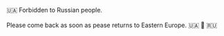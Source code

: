 
<p>
    🇺🇦 Forbidden to Russian people.
    <br>
    <br>
    Please come back as soon as pease returns to Eastern Europe. 🇺🇦 🤝 🇷🇺
</p>
